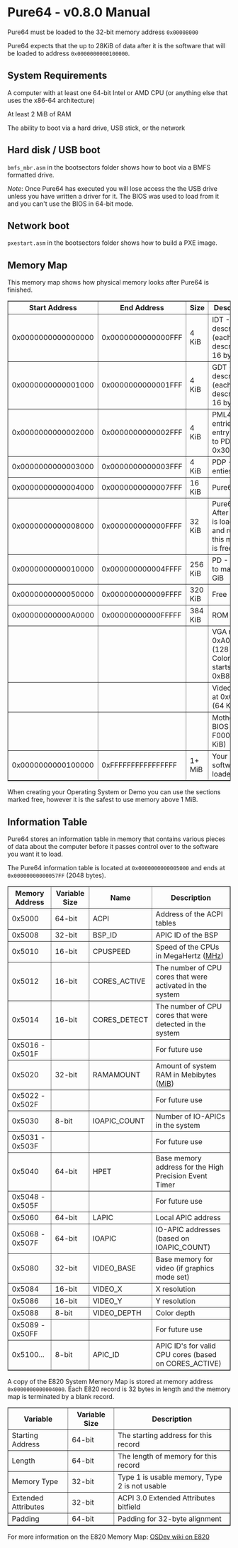 # Pure64 - v0.8.0 Manual

Pure64 must be loaded to the 32-bit memory address `0x00008000`

Pure64 expects that the up to 28KiB of data after it is the software that will be loaded to address `0x0000000000100000`.


## System Requirements

A computer with at least one 64-bit Intel or AMD CPU (or anything else that uses the x86-64 architecture)

At least 2 MiB of RAM

The ability to boot via a hard drive, USB stick, or the network


## Hard disk / USB boot

`bmfs_mbr.asm` in the bootsectors folder shows how to boot via a BMFS formatted drive.

*Note*: Once Pure64 has executed you will lose access the the USB drive unless you have written a driver for it. The BIOS was used to load from it and you can't use the BIOS in 64-bit mode.


## Network boot

`pxestart.asm` in the bootsectors folder shows how to build a PXE image.


## Memory Map

This memory map shows how physical memory looks after Pure64 is finished.

<table border="1" cellpadding="2" cellspacing="0">
<tr><th>Start Address</th><th>End Address</th><th>Size</th><th>Description</th></tr>
<tr><td>0x0000000000000000</td><td>0x0000000000000FFF</td><td>4 KiB</td><td>IDT - 256 descriptors (each descriptor is 16 bytes)</td></tr>
<tr><td>0x0000000000001000</td><td>0x0000000000001FFF</td><td>4 KiB</td><td>GDT - 256 descriptors (each descriptor is 16 bytes)</td></tr>
<tr><td>0x0000000000002000</td><td>0x0000000000002FFF</td><td>4 KiB</td><td>PML4 - 512 entries, first entry points to PDP at 0x3000</td></tr>
<tr><td>0x0000000000003000</td><td>0x0000000000003FFF</td><td>4 KiB</td><td>PDP - 512 enties</td></tr>
<tr><td>0x0000000000004000</td><td>0x0000000000007FFF</td><td>16 KiB</td><td>Pure64 Data</td></tr>
<tr><td>0x0000000000008000</td><td>0x000000000000FFFF</td><td>32 KiB</td><td>Pure64 - After the OS is loaded and running this memory is free again</td></tr>
<tr><td>0x0000000000010000</td><td>0x000000000004FFFF</td><td>256 KiB</td><td>PD - Room to map 64 GiB</td></tr>
<tr><td>0x0000000000050000</td><td>0x000000000009FFFF</td><td>320 KiB</td><td>Free</td></tr>
<tr><td>0x00000000000A0000</td><td>0x00000000000FFFFF</td><td>384 KiB</td><td>ROM Area</td></tr>
<tr><td>&nbsp;</td><td>&nbsp;</td><td>&nbsp;</td><td>VGA mem at 0xA0000 (128 KiB) Color text starts at 0xB8000</td></tr>
<tr><td>&nbsp;</td><td>&nbsp;</td><td>&nbsp;</td><td>Video BIOS at 0xC0000 (64 KiB)</td></tr>
<tr><td>&nbsp;</td><td>&nbsp;</td><td>&nbsp;</td><td>Motherboard BIOS at F0000 (64 KiB)</td></tr>
<tr><td>0x0000000000100000</td><td>0xFFFFFFFFFFFFFFFF</td><td>1+ MiB</td><td>Your software is loaded here</td></tr>
</table>

When creating your Operating System or Demo you can use the sections marked free, however it is the safest to use memory above 1 MiB.


## Information Table

Pure64 stores an information table in memory that contains various pieces of data about the computer before it passes control over to the software you want it to load.

The Pure64 information table is located at `0x0000000000005000` and ends at `0x00000000000057FF` (2048 bytes).

<table border="1" cellpadding="2" cellspacing="0">
<tr><th>Memory Address</th><th>Variable Size</th><th>Name</th><th>Description</th></tr>
<tr><td>0x5000</td><td>64-bit</td><td>ACPI</td><td>Address of the ACPI tables</td></tr>
<tr><td>0x5008</td><td>32-bit</td><td>BSP_ID</td><td>APIC ID of the BSP</td></tr>
<tr><td>0x5010</td><td>16-bit</td><td>CPUSPEED</td><td>Speed of the CPUs in MegaHertz (<a href="http://en.wikipedia.org/wiki/Mhz#Computing">MHz</a>)</td></tr>
<tr><td>0x5012</td><td>16-bit</td><td>CORES_ACTIVE</td><td>The number of CPU cores that were activated in the system</td></tr>
<tr><td>0x5014</td><td>16-bit</td><td>CORES_DETECT</td><td>The number of CPU cores that were detected in the system</td></tr>
<tr><td>0x5016 - 0x501F</td><td>&nbsp;</td><td>&nbsp;</td><td>For future use</td></tr>
<tr><td>0x5020</td><td>32-bit</td><td>RAMAMOUNT</td><td>Amount of system RAM in Mebibytes (<a href="http://en.wikipedia.org/wiki/Mebibyte">MiB</a>)</td></tr>
<tr><td>0x5022 - 0x502F</td><td>&nbsp;</td><td>&nbsp;</td><td>For future use</td></tr>
<tr><td>0x5030</td><td>8-bit</td><td>IOAPIC_COUNT</td><td>Number of IO-APICs in the system</td></tr>
<tr><td>0x5031 - 0x503F</td><td>&nbsp;</td><td>&nbsp;</td><td>For future use</td></tr>
<tr><td>0x5040</td><td>64-bit</td><td>HPET</td><td>Base memory address for the High Precision Event Timer</td></tr>
<tr><td>0x5048 - 0x505F</td><td>&nbsp;</td><td>&nbsp;</td><td>For future use</td></tr>
<tr><td>0x5060</td><td>64-bit</td><td>LAPIC</td><td>Local APIC address</td></tr>
<tr><td>0x5068 - 0x507F</td><td>64-bit</td><td>IOAPIC</td><td>IO-APIC addresses (based on IOAPIC_COUNT)</td></tr>
<tr><td>0x5080</td><td>32-bit</td><td>VIDEO_BASE</td><td>Base memory for video (if graphics mode set)</td></tr>
<tr><td>0x5084</td><td>16-bit</td><td>VIDEO_X</td><td>X resolution</td></tr>
<tr><td>0x5086</td><td>16-bit</td><td>VIDEO_Y</td><td>Y resolution</td></tr>
<tr><td>0x5088</td><td>8-bit</td><td>VIDEO_DEPTH</td><td>Color depth</td></tr>
<tr><td>0x5089 - 0x50FF</td><td>&nbsp;</td><td>&nbsp;</td><td>For future use</td></tr>
<tr><td>0x5100...</td><td>8-bit</td><td>APIC_ID</td><td>APIC ID's for valid CPU cores (based on CORES_ACTIVE)</td></tr>
</table>

A copy of the E820 System Memory Map is stored at memory address `0x0000000000004000`. Each E820 record is 32 bytes in length and the memory map is terminated by a blank record.<p />
<table border="1" cellpadding="2" cellspacing="0">
<tr><th>Variable</th><th>Variable Size</th><th>Description</th></tr>
<tr><td>Starting Address</td><td>64-bit</td><td>The starting address for this record</td></tr>
<tr><td>Length</td><td>64-bit</td><td>The length of memory for this record</td></tr>
<tr><td>Memory Type</td><td>32-bit</td><td>Type 1 is usable memory, Type 2 is not usable</td></tr>
<tr><td>Extended Attributes</td><td>32-bit</td><td>ACPI 3.0 Extended Attributes bitfield</td></tr>
<tr><td>Padding</td><td>64-bit</td><td>Padding for 32-byte alignment</td></tr>
</table>
For more information on the E820 Memory Map: <a href="http://wiki.osdev.org/Detecting_Memory_%28x86%29#BIOS_Function:_INT_0x15.2C_EAX_.3D_0xE820">OSDev wiki on E820</a><p />
